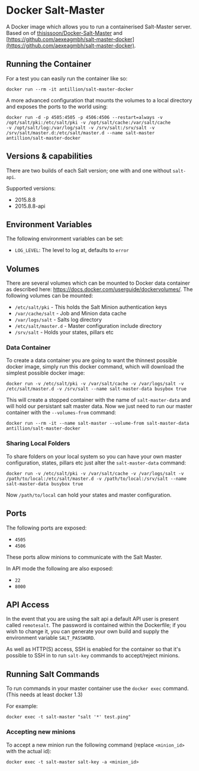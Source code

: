 # Docker Salt-Master

A Docker image which allows you to run a containerised Salt-Master server. Based on of
[thisissoon/Docker-Salt-Master](https://github.com/thisissoon/Docker-Salt-Master) and
[https://github.com/aexeagmbh/salt-master-docker](https://github.com/aexeagmbh/salt-master-docker).

## Running the Container

For a test you can easily run the container like so:
```
docker run --rm -it antillion/salt-master-docker
```

A more advanced configuration that mounts the volumes to a local directory and
exposes the ports to the world using:
```
docker run -d -p 4505:4505 -p 4506:4506 --restart=always -v /opt/salt/pki:/etc/salt/pki -v /opt/salt/cache:/var/salt/cache
-v /opt/salt/log:/var/log/salt -v /srv/salt:/srv/salt -v /srv/salt/master.d:/etc/salt/master.d --name salt-master
antillion/salt-master-docker
```

## Versions & capabilities

There are two builds of each Salt version; one with and one without `salt-api`.

Supported versions:

 - 2015.8.8
 - 2015.8.8-api

## Environment Variables

The following environment variables can be set:

* `LOG_LEVEL`: The level to log at, defaults to `error`

## Volumes

There are several volumes which can be mounted to Docker data container as
described here: https://docs.docker.com/userguide/dockervolumes/. The following
volumes can be mounted:

 * `/etc/salt/pki` - This holds the Salt Minion authentication keys
 * `/var/cache/salt` - Job and Minion data cache
 * `/var/logs/salt` - Salts log directory
 * `/etc/salt/master.d` - Master configuration include directory
 * `/srv/salt` - Holds your states, pillars etc

### Data Container

To create a data container you are going to want the thinnest possible docker
image, simply run this docker command, which will download the simplest possible
docker image:

    docker run -v /etc/salt/pki -v /var/salt/cache -v /var/logs/salt -v /etc/salt/master.d -v /srv/salt --name salt-master-data busybox true

This will create a stopped container with the name of `salt-master-data` and
will hold our persistant salt master data. Now we just need to run our master
container with the `--volumes-from` command:

    docker run --rm -it --name salt-master --volume-from salt-master-data antillion/salt-master-docker

### Sharing Local Folders

To share folders on your local system so you can have your own master
configuration, states, pillars etc just alter the `salt-master-data`
command:

    docker run -v /etc/salt/pki -v /var/salt/cache -v /var/logs/salt -v /path/to/local:/etc/salt/master.d -v /path/to/local:/srv/salt --name salt-master-data busybox true

Now `/path/to/local` can hold your states and master configuration.

## Ports

The following ports are exposed:

 * `4505`
 * `4506`

These ports allow minions to communicate with the Salt Master.

In API mode the following are also exposed:
 * `22`
 * `8000`

## API Access

In the event that you are using the salt api a default API user is present
called `remotesalt`. The password is contained within the Dockerfile; if you wish
to change it, you can generate your own build and supply the environment
variable `SALT_PASSWORD`.

As well as HTTP(S) access, SSH is enabled for the container so that it's possible
to SSH in to run `salt-key` commands to accept/reject minions.


## Running Salt Commands

To run commands in your master container use the `docker exec` command. (This needs at least docker 1.3)

For example:
```
docker exec -t salt-master "salt '*' test.ping"
```

### Accepting new minions

To accept a new minion run the following command (replace `<minion_id>` with the actual id):
```
docker exec -t salt-master salt-key -a <minion_id>
```
